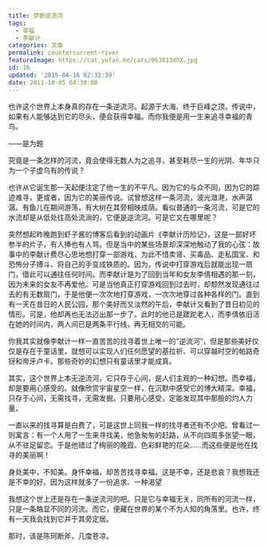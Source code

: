 ```yaml
---
title: 梦断逆流河
tags:
  - 幸福
  - 李献计
categories: 文章
permalink: countercurrent-river
featureImage: https://cat.yufan.me/cats/063813dhX.jpg
id: 16
updated: '2015-04-16 02:32:39'
date: 2011-10-05 04:39:00
---
```


也许这个世界上本身真的存在一条逆流河。起源于大海、终于巨峰之顶。传说中，如果有人能够达到它的尽头，便会获得幸福。而你我便是用一生来追寻幸福的青鸟。

——是为题

究竟是一条怎样的河流，竟会使得无数人为之追寻，甚至耗尽一生的光阴、年华只为一个子虚乌有的传说？

也许从它诞生那一天起便注定了他一生的不平凡。<!--more-->因为它的与众不同，因为它的踪迹难寻，更或者，因为它的美丽传说。试曾想这样一条河流，波光潋滟，水声潺潺。有鱼儿在期间游荡，有大树在其旁相映成荫。看似普通的一条河流，可是它的水流却是从低处往高处流淌的，它便是逆流河。可是它又在哪里呢？

突然想起昨晚跑到虾子酱的博客后看到的动画片《李献计历险记》，这是一部好坏参半的片子，有人捧也有人骂。但是当中的某些场景却深深地触动了我的心弦：故事中的李献计费尽心思地想打穿一部游戏，为此不惜卖肾、买毒品、走私国宝、和恐怖分子搏斗、将自己的手变成铁质的。因为，传说中打穿游戏后就能出现一扇门，借此可以通往任何时间。而李献计是为了回到当年和女友李倩相遇的那一刻，因为未来的女友不再爱他。可是当他真正打穿游戏回到过去时，却颓然发现通往过去的有无数扇门，于是他便一次次地打穿游戏，一次次地穿过各种各样的门。直到有一天在昔日的人民公园，那个美好而又淡然的午后，李献计又看到了昔日初见的情形。可是，他却再也无法迈出那一步了。此时的他已是蹉跎老人，而李倩依旧活在她的时间内，两人间已是两条平行线，再无相交的可能。

你我其实就像李献计一样一直苦苦的找寻着世上唯一的“逆流河”，但是那些美好仅仅是存在于童话里，就想可以实现人们任何愿望的基拉祈、可以穿越时空的帕路奇犽和帝牙卢卡。那些奇妙的幻想只有童话里才能成真。

其实，这个世界上本无逆流河，它只存于心间，是人们主观的一种幻想。而幸福，却是要用心感受的。就像欣赏宇宙星空一样，在沉默中感受它的博大精深。幸福，只存于心间，无需找寻，无需发掘。只要用心感受，定能发现其中那股的灼人力量。

一直以来的找寻算是白费了，可是这世上同我一样的找寻者还有不少吧。曾看过一则寓言：有一个人用了一生来寻找美，他急匆匆的赶路，从不向四周多张望一眼，从不驻足留恋。于是他错过了绚丽的晚霞、色彩鲜艳的花朵……而这些便是他在找寻的美丽啊！

身处美中，不知美。身怀幸福，却苦苦找寻幸福。这是不幸，还是悲哀？我想我还是不幸的好。因为这样就多了一份追求、一种渴望

我想这个世上还是存在一条逆流河的吧。只是它与幸福无关，同所有的河流一样，只是一条略显不同的河流。而它，便藏在世界的某个不为人知的角落里。也许，终有一天我会找到它并于其旁定居。

那时，该是陈珂断斧，几度苍凉。
